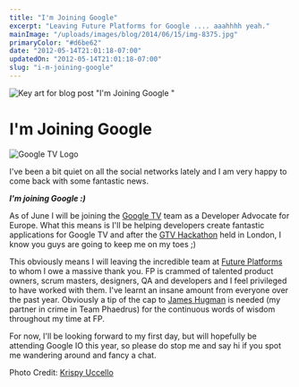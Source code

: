 ```yaml
---
title: "I'm Joining Google"
excerpt: "Leaving Future Platforms for Google .... aaahhhh yeah."
mainImage: "/uploads/images/blog/2014/06/15/img-8375.jpg"
primaryColor: "#d6be62"
date: "2012-05-14T21:01:18-07:00"
updatedOn: "2012-05-14T21:01:18-07:00"
slug: "i-m-joining-google"
---
```

![Key art for blog post "I'm Joining Google "](/uploads/images/blog/2014/06/15/img-8375.jpg)

# I'm Joining Google 

![Google TV Logo](/uploads/images/blog/2012/05/google-tv-logo3-m.jpg) 

I've been a bit quiet on all the social networks lately and I am very happy to come back with some fantastic news. 

_**I'm joining Google :)**_

As of June I will be joining the [Google TV](http://www.google.com/tv/) team as a Developer Advocate for Europe. What this means is I'll be helping developers create fantastic applications for Google TV and after the [GTV Hackathon](http://thenextweb.com/uk/2012/04/22/these-hackers-want-to-get-into-your-tv-and-make-it-awesome/) held in London, I know you guys are going to keep me on my toes ;) 

This obviously means I will leaving the incredible team at [Future Platforms](http://www.futureplatforms.com) to whom I owe a massive thank you. FP is crammed of talented product owners, scrum masters, designers, QA and developers and I feel privileged to have worked with them. I've learnt an insane amount from everyone over the past year. Obviously a tip of the cap to [James Hugman](http://twitter.com/#!/jhugman) is needed (my partner in crime in Team Phaedrus) for the continuous words of wisdom throughout my time at FP. 

For now, I'll be looking forward to my first day, but will hopefully be attending Google IO this year, so please do stop me and say hi if you spot me wandering around and fancy a chat.

Photo Credit: [Krispy Uccello](https://plus.google.com/+KristanUccello/)